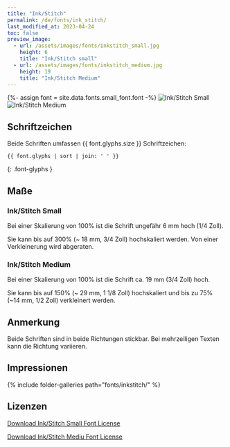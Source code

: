 ```yaml
---
title: "Ink/Stitch"
permalink: /de/fonts/ink_stitch/
last_modified_at: 2023-04-24
toc: false
preview_image:
  - url: /assets/images/fonts/inkstitch_small.jpg
    height: 6
    title: "Ink/Stitch small"
  - url: /assets/images/fonts/inkstitch_medium.jpg
    height: 19
    title: "Ink/Stitch Medium"
---
```

{%- assign font = site.data.fonts.small_font.font -%}
![Ink/Stitch Small](/assets/images/fonts/inkstitch_small.jpg)
![Ink/Stitch Medium](/assets/images/fonts/inkstitch_medium.jpg)

## Schriftzeichen

Beide Schriften umfassen {{ font.glyphs.size }} Schriftzeichen:

```
{{ font.glyphs | sort | join: ' ' }}
```
{: .font-glyphs }

## Maße

### Ink/Stitch Small

Bei einer Skalierung von 100% ist die Schrift ungefähr 6 mm hoch (1/4 Zoll).

Sie kann bis auf 300% (~ 18 mm, 3/4 Zoll) hochskaliert werden. Von einer Verkleinerung wird abgeraten.

### Ink/Stitch Medium

Bei einer Skalierung von 100% ist die Schrift ca. 19 mm (3/4 Zoll) hoch.

Sie kann bis auf 150% (~ 29 mm, 1 1/8 Zoll) hochskaliert und bis zu 75% (~14 mm, 1/2 Zoll) verkleinert werden.

## Anmerkung

Beide Schriften sind in beide Richtungen stickbar. Bei mehrzeiligen Texten kann die Richtung variieren.

## Impressionen

{% include folder-galleries path="fonts/inkstitch/" %}

## Lizenzen

[Download Ink/Stitch Small Font License](https://github.com/inkstitch/inkstitch/tree/main/fonts/small_font/LICENSE)

[Download Ink/Stitch Mediu Font License](https://github.com/inkstitch/inkstitch/tree/main/fonts/medium_font/LICENSE)
